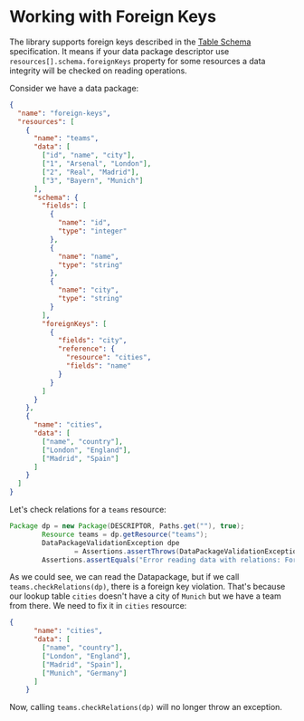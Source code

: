 # Working with Foreign Keys

The library supports foreign keys described in the [Table Schema](http://specs.frictionlessdata.io/table-schema/#foreign-keys) specification. It means if your data package descriptor use `resources[].schema.foreignKeys` property for some resources a data integrity will be checked on reading operations.

Consider we have a data package:

```json
{
  "name": "foreign-keys",
  "resources": [
    {
      "name": "teams",
      "data": [
        ["id", "name", "city"],
        ["1", "Arsenal", "London"],
        ["2", "Real", "Madrid"],
        ["3", "Bayern", "Munich"]
      ],
      "schema": {
        "fields": [
          {
            "name": "id",
            "type": "integer"
          },
          {
            "name": "name",
            "type": "string"
          },
          {
            "name": "city",
            "type": "string"
          }
        ],
        "foreignKeys": [
          {
            "fields": "city",
            "reference": {
              "resource": "cities",
              "fields": "name"
            }
          }
        ]
      }
    },
    {
      "name": "cities",
      "data": [
        ["name", "country"],
        ["London", "England"],
        ["Madrid", "Spain"]
      ]
    }
  ]
}
```

Let's check relations for a `teams` resource:

````java
Package dp = new Package(DESCRIPTOR, Paths.get(""), true);
        Resource teams = dp.getResource("teams");
        DataPackageValidationException dpe 
                = Assertions.assertThrows(DataPackageValidationException.class, () -> teams.checkRelations(dp));
        Assertions.assertEquals("Error reading data with relations: Foreign key validation failed: [city] -> [name]: 'Munich' not found in resource 'cities'.", dpe.getMessage());
````
As we could see, we can read the Datapackage, but if we call `teams.checkRelations(dp)`, there is a foreign key violation. That's because our lookup table `cities` doesn't have a city of `Munich` but we have a team from there. We need to fix it in `cities` resource:

````json
{
      "name": "cities",
      "data": [
        ["name", "country"],
        ["London", "England"],
        ["Madrid", "Spain"],
        ["Munich", "Germany"]
      ]
    }
````

Now, calling `teams.checkRelations(dp)` will no longer throw an exception. 